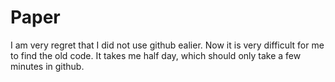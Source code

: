 # Paper

I am very regret that I did not use github ealier. Now it is very difficult for me to find the old code. It takes me half day, which should only take a few minutes in github.
